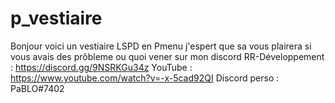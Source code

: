 # p_vestiaire
Bonjour voici un vestiaire LSPD en Pmenu j'espert que sa vous plairera si vous avais des prôbleme ou quoi vener sur mon discord  RR-Développement : https://discord.gg/9NSRKGu34z  YouTube : https://www.youtube.com/watch?v=-x-5cad92QI  Discord perso : PaBLO#7402
